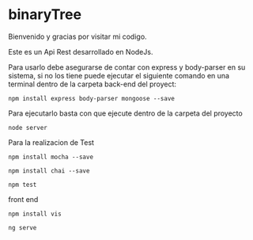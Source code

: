 # binaryTree
 
Bienvenido y gracias por visitar mi codigo. 

Este es un Api Rest desarrollado en NodeJs.

 
Para usarlo debe asegurarse de contar con express y body-parser en su sistema, si no los tiene puede 
ejecutar el siguiente comando en una terminal dentro de la carpeta back-end del proyect:  

`npm install express body-parser mongoose --save`

Para ejecutarlo basta con que ejecute dentro de la carpeta del proyecto

`node server` 

Para la realizacion de Test
 
`npm install mocha --save`

`npm install chai --save` 

`npm test`


front end


`npm install vis`


`ng serve`

